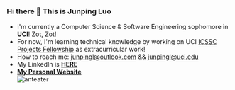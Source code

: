 ### Hi there 👋 This is Junping Luo
+ I'm currently a Computer Science & Software Engineering sophomore in **UCI**! Zot, Zot!  
+ For now, I'm learning technical knowledge by working on UCI [ICSSC Projects Fellowship](https://fellowship.icssc.club/) as extracurricular work!  
+ How to reach me: junpingl@outlook.com && junpingl@uci.edu
+ My LinkedIn is **[HERE](https://www.linkedin.com/in/junpingluo/)**  
+ **[My Personal Website](https://jace070.github.io/MyWebsite/index.html)**  
![anteater](https://mcrs.bio.uci.edu/files/2019/11/BCeater-right-768x416.png)
<!--
**JacE070/JacE070** is a ✨ _special_ ✨ repository because its `README.md` (this file) appears on your GitHub profile.

Here are some ideas to get you started:

- 🔭 I’m currently working on ...
- 🌱 I’m currently learning ...
- 👯 I’m looking to collaborate on ...
- 🤔 I’m looking for help with ...
- 💬 Ask me about ...
- 📫 How to reach me: ...
- 😄 Pronouns: ...
- ⚡ Fun fact: ...
-->
